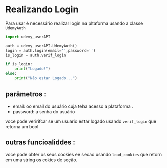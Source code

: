 # Realizando Login
Para usar é necessário realizar login na pltaforma usando a classe `UdemyAuth`

```python
import udemy_userAPI

auth = udemy_userAPI.UdemyAuth()
login = auth.login(email='',password='')
is_login = auth.verif_login

if is_login:
    print("Logado!")
else:
    print("Não estar Logado...")

```
## parâmetros :
- email: oo email do usuário cuja teha acesso a plataforma .
- password: a senha do usuário

voce pode veririfcar se um usuario estar logado usando `verif_login` que retorna um bool

## outras funcioaliddes :
voce pode obter os seus cookies ee secao usando `load_cookies` que retorn em uma string os cokies de seção.
